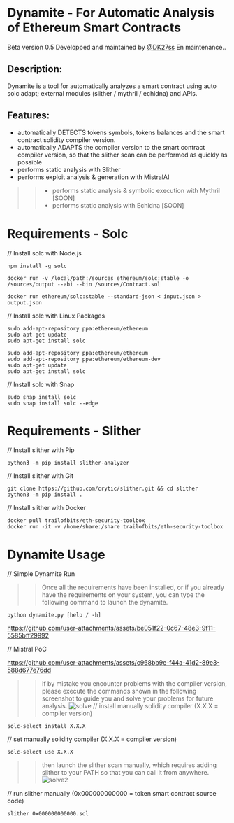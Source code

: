 # Dynamite - For Automatic Analysis of Ethereum Smart Contracts

Bêta version 0.5
Developped and maintained by [@DK27ss](https://github.com/DK27ss)
En maintenance.. 

## Description:

Dynamite is a tool for automatically analyzes a smart contract using auto solc adapt; external modules (slither / mythril / echidna) and APIs.

## Features:

- automatically DETECTS tokens symbols, tokens balances and the smart contract solidity compiler version.
- automatically ADAPTS the compiler version to the smart contract compiler version, so that the slither scan can be performed as quickly as possible
- performs static analysis with Slither
- performs exploit analysis & generation with MistralAI
  
>> - performs static analysis & symbolic execution with Mythril [SOON]
>> - performs static analysis with Echidna [SOON]




# Requirements - Solc
// Install solc with Node.js
 
    npm install -g solc

    docker run -v /local/path:/sources ethereum/solc:stable -o /sources/output --abi --bin /sources/Contract.sol

    docker run ethereum/solc:stable --standard-json < input.json > output.json

// Install solc with Linux Packages

    sudo add-apt-repository ppa:ethereum/ethereum
    sudo apt-get update
    sudo apt-get install solc

    sudo add-apt-repository ppa:ethereum/ethereum
    sudo add-apt-repository ppa:ethereum/ethereum-dev
    sudo apt-get update
    sudo apt-get install solc
    

// Install solc with Snap

    sudo snap install solc
    sudo snap install solc --edge

# Requirements - Slither
// Install slither with Pip

    python3 -m pip install slither-analyzer

// Install slither with Git

    git clone https://github.com/crytic/slither.git && cd slither
    python3 -m pip install .

// Install slither with Docker

    docker pull trailofbits/eth-security-toolbox
    docker run -it -v /home/share:/share trailofbits/eth-security-toolbox

# Dynamite Usage
// Simple Dynamite Run

>> Once all the requirements have been installed, or if you already have the requirements on your system, you can type the following command to launch the dynamite.

    python dynamite.py [help / -h]

https://github.com/user-attachments/assets/be051f22-0c67-48e3-9f11-5585bff29992

// Mistral PoC

https://github.com/user-attachments/assets/c968bb9e-f44a-41d2-89e3-588d677e76dd


>> if by mistake you encounter problems with the compiler version, please execute the commands shown in the following screenshot to guide you and solve your problems for future analysis.
![solve](https://github.com/DK27ss/Dynamite/assets/134336163/a713d69f-03e7-4f59-8385-08235f952482)
// install manually solidity compiler (X.X.X = compiler version)

    solc-select install X.X.X

// set manually solidity compiler (X.X.X = compiler version)

    solc-select use X.X.X
    
>> then launch the slither scan manually, which requires adding slither to your PATH so that you can call it from anywhere.
![solve2](https://github.com/DK27ss/Dynamite/assets/134336163/61b5b88b-b3df-4779-bc8b-43bfb592907b)

// run slither manually (0x000000000000 = token smart contract source code)

    slither 0x000000000000.sol



